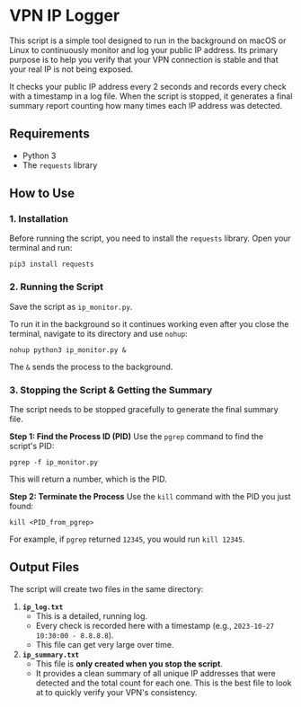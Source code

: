 # VPN IP Logger

This script is a simple tool designed to run in the background on macOS or Linux to continuously monitor and log your public IP address. Its primary purpose is to help you verify that your VPN connection is stable and that your real IP is not being exposed.

It checks your public IP address every 2 seconds and records every check with a timestamp in a log file. When the script is stopped, it generates a final summary report counting how many times each IP address was detected.

## Requirements

  * Python 3
  * The `requests` library

## How to Use

### 1\. Installation

Before running the script, you need to install the `requests` library. Open your terminal and run:

```
pip3 install requests
```

### 2\. Running the Script

Save the script as `ip_monitor.py`.

To run it in the background so it continues working even after you close the terminal, navigate to its directory and use `nohup`:

```
nohup python3 ip_monitor.py &
```

The `&` sends the process to the background.

### 3\. Stopping the Script & Getting the Summary

The script needs to be stopped gracefully to generate the final summary file.

**Step 1: Find the Process ID (PID)**
Use the `pgrep` command to find the script's PID:

```
pgrep -f ip_monitor.py
```

This will return a number, which is the PID.

**Step 2: Terminate the Process**
Use the `kill` command with the PID you just found:

```
kill <PID_from_pgrep>
```

For example, if `pgrep` returned `12345`, you would run `kill 12345`.

## Output Files

The script will create two files in the same directory:

1.  **`ip_log.txt`**
      * This is a detailed, running log.
      * Every check is recorded here with a timestamp (e.g., `2023-10-27 10:30:00 - 8.8.8.8`).
      * This file can get very large over time.
2.  **`ip_summary.txt`**
      * This file is **only created when you stop the script**.
      * It provides a clean summary of all unique IP addresses that were detected and the total count for each one. This is the best file to look at to quickly verify your VPN's consistency.
